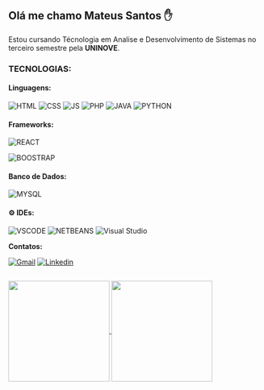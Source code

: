 ## Olá me chamo Mateus Santos ✋

Estou cursando Técnologia em Analise e Desenvolvimento de Sistemas no terceiro semestre pela __UNINOVE__.


### __TECNOLOGIAS:__

#### Linguagens:

![HTML](https://img.shields.io/badge/HTML5-E34F26?style=for-the-badge&logo=html5&logoColor=white
)
![CSS](https://img.shields.io/badge/CSS3-1572B6?style=for-the-badge&logo=css3&logoColor=white)
![JS](https://img.shields.io/badge/JavaScript-323330?style=for-the-badge&logo=javascript&logoColor=F7DF1E)
![PHP](	https://img.shields.io/badge/PHP-777BB4?style=for-the-badge&logo=php&logoColor=white)
![JAVA](https://img.shields.io/badge/Java-ED8B00?style=for-the-badge&logo=openjdk&logoColor=white)
![PYTHON](https://img.shields.io/badge/Python-14354C?style=for-the-badge&logo=python&logoColor=white)

#### Frameworks:
![REACT](https://img.shields.io/badge/React-20232A?style=for-the-badge&logo=react&logoColor=61DAFB)

![BOOSTRAP](https://img.shields.io/badge/Bootstrap-563D7C?style=for-the-badge&logo=bootstrap&logoColor=white)


#### Banco de Dados:

![MYSQL](https://img.shields.io/badge/MySQL-00000F?style=for-the-badge&logo=mysql&logoColor=white)



#### ⚙️ __IDEs:__ 


![VSCODE](https://img.shields.io/badge/Visual_Studio_Code-0078D4?style=for-the-badge&logo=visual%20studio%20code&logoColor=white)
![NETBEANS](https://img.shields.io/badge/NetBeansIDE-1B6AC6.svg?style=for-the-badge&logo=apache-netbeans-ide&logoColor=white)
![Visual Studio](https://img.shields.io/badge/Visual%20Studio-5C2D91.svg?style=for-the-badge&logo=visual-studio&logoColor=white)



__Contatos:__

[![Gmail](https://img.shields.io/badge/Gmail-D14836?style=for-the-badge&logo=gmail&logoColor=white
)](mailto:mateussantos212@gmail.com)
[![Linkedin](https://img.shields.io/badge/LinkedIn-0077B5?style=for-the-badge&logo=linkedin&logoColor=white
)](linkedin.com/in/mateus-santos-73a115187/)
##


<a href="https://github.com/anuraghazra/github-readme-stats">
  <img height=200 align="center" src="https://github-readme-stats.vercel.app/api?username=matag-e" />
</a>
<a href="https://github.com/anuraghazra/convoychat">
  <img height=200 align="center" src="https://github-readme-stats.vercel.app/api/top-langs?username=matag-e&layout=compact&langs_count=8&card_width=320" />
</a>
